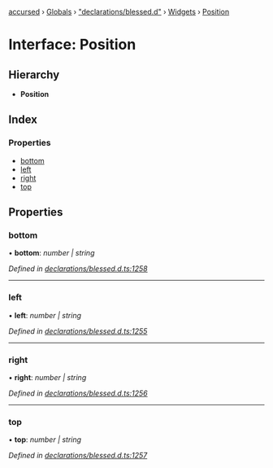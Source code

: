 [accursed](../README.md) › [Globals](../globals.md) › ["declarations/blessed.d"](../modules/_declarations_blessed_d_.md) › [Widgets](../modules/_declarations_blessed_d_.widgets.md) › [Position](_declarations_blessed_d_.widgets.position.md)

# Interface: Position

## Hierarchy

* **Position**

## Index

### Properties

* [bottom](_declarations_blessed_d_.widgets.position.md#bottom)
* [left](_declarations_blessed_d_.widgets.position.md#left)
* [right](_declarations_blessed_d_.widgets.position.md#right)
* [top](_declarations_blessed_d_.widgets.position.md#top)

## Properties

###  bottom

• **bottom**: *number | string*

*Defined in [declarations/blessed.d.ts:1258](https://github.com/cancerberoSgx/accursed/blob/468bf3c/src/declarations/blessed.d.ts#L1258)*

___

###  left

• **left**: *number | string*

*Defined in [declarations/blessed.d.ts:1255](https://github.com/cancerberoSgx/accursed/blob/468bf3c/src/declarations/blessed.d.ts#L1255)*

___

###  right

• **right**: *number | string*

*Defined in [declarations/blessed.d.ts:1256](https://github.com/cancerberoSgx/accursed/blob/468bf3c/src/declarations/blessed.d.ts#L1256)*

___

###  top

• **top**: *number | string*

*Defined in [declarations/blessed.d.ts:1257](https://github.com/cancerberoSgx/accursed/blob/468bf3c/src/declarations/blessed.d.ts#L1257)*
